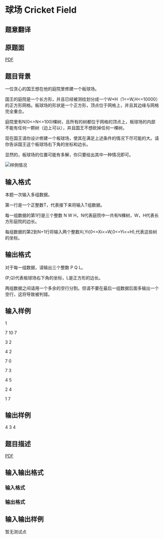 # 球场 Cricket Field

## 题意翻译

## 原题面

[PDF](https://uva.onlinejudge.org/external/13/p1312.pdf)

## 题目背景

一位贪心的国王想在他的庭院里修建一个板球场。

国王的庭院是一个长方形，并且已经被测绘划分成一个W*H（1<=W,H<=10000）的正方形网格。板球场的形状是一个正方形，顶点位于网格上，并且其边缘与网格完全重合。

庭院里有N(0<=N<=100)棵树，且所有的树都位于网格的顶点上，板球场的内部不能有任何一颗树（边上可以），并且国王不想砍掉任何一棵树。

现在国王请你设计修建一个板球场，使其在满足上述条件的情况下尽可能的大。请你告诉国王这个板球场右下角的坐标和边长。

显然的，板球场的位置可能有多解，你只要给出其中一种情况即可。

![样例情况](https://cdn.luogu.org/upload/pic/44634.png)

## 输入格式

本题一次输入多组数据。

第一行是一个正整数T，代表接下来将输入T组数据。

每一组数据的第1行是三个整数 N W H，N代表庭院中一共有N棵树，W，H代表长方形庭院的边长。

每组数据的第2到N+1行将输入两个整数Xi,Yi(0<=Xi<=W,0<=Yi<=H),代表这些树的坐标。

## 输出格式

对于每一组数据，请输出三个整数 P Q L。

(P,Q)代表板球场右下角的坐标，L是正方形的边长。

两组数据之间请用一个多余的空行分割。但请不要在最后一组数据后面多输出一个空行，这将导致被判错。

## 输入样例

1

7 10 7

3 2

4 2

7 0

7 3

4 5

2 4

1 7

## 输出样例

4 3 4

## 题目描述

[problemUrl]: https://uva.onlinejudge.org/index.php?option=com_onlinejudge&Itemid=8&category=446&page=show_problem&problem=4058

[PDF](https://uva.onlinejudge.org/external/13/p1312.pdf)

## 输入输出格式

### 输入格式

### 输出格式

## 输入输出样例

暂无测试点

